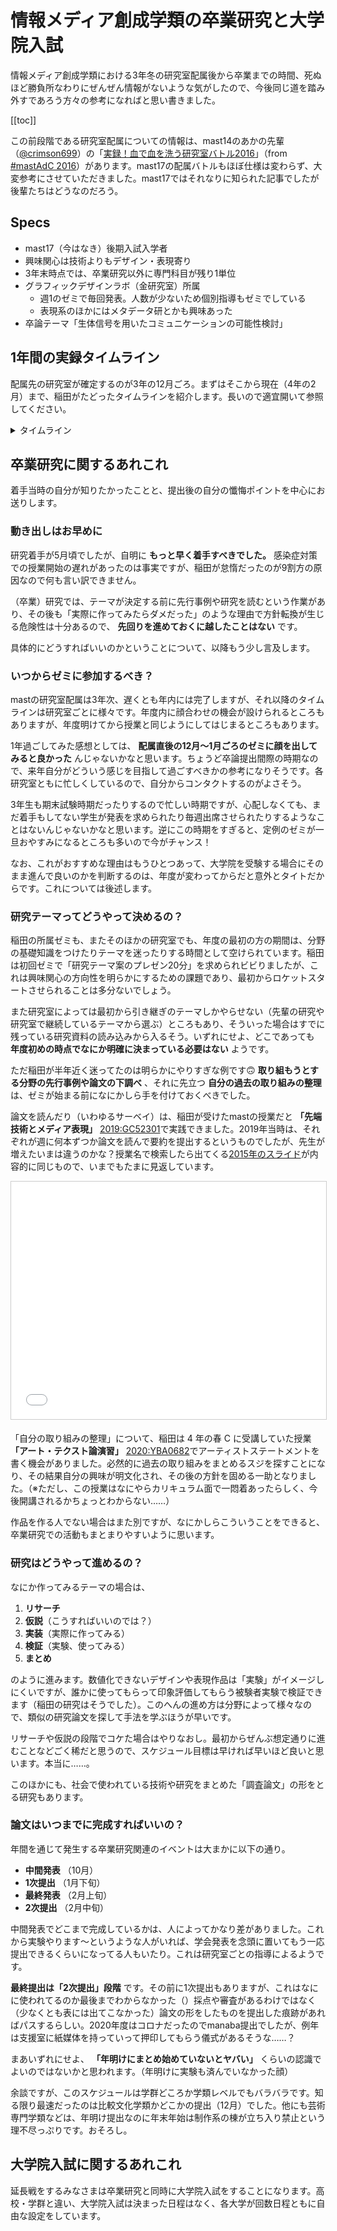 # 情報メディア創成学類の卒業研究と大学院入試

情報メディア創成学類における3年冬の研究室配属後から卒業までの時間、死ぬほど勝負所なわりにぜんぜん情報がないような気がしたので、今後同じ道を踏み外すであろう方々の参考になればと思い書きました。

[[toc]]

この前段階である研究室配属についての情報は、mast14のあかの先輩（[@crimson699](https://twitter.com/crimson699)）の「[実録！血で血を洗う研究室バトル2016](http://anschluss699.hatenablog.com/entry/2016/12/08/014952)」（from [#mastAdC 2016](http://www.adventar.org/calendars/1676)）があります。mast17の配属バトルもほぼ仕様は変わらず、大変参考にさせていただきました。mast17ではそれなりに知られた記事でしたが後輩たちはどうなのだろう。

## Specs

* mast17（今はなき）後期入試入学者
* 興味関心は技術よりもデザイン・表現寄り
* 3年末時点では、卒業研究以外に専門科目が残り1単位
* グラフィックデザインラボ（金研究室）所属
  * 週1のゼミで毎回発表。人数が少ないため個別指導もゼミでしている
  * 表現系のほかにはメタデータ研とかも興味あった
* 卒論テーマ「生体信号を用いたコミュニケーションの可能性検討」

## 1年間の実録タイムライン

配属先の研究室が確定するのが3年の12月ごろ。まずはそこから現在（4年の2月）まで、稲田がたどったタイムラインを紹介します。長いので適宜開いて参照してください。

<details>
<summary>タイムライン</summary>

* **3年次 12月**
  * 研究室が決まるが、配属システムで公表されたのみで先生からは特に連絡が来ない。
* **3年次 2月**
  * 怠惰な稲田が先生への連絡タイミングを逃し続けている間に某新型ウイルスが登場。
* **4月**
  * 年度初め数日前という最悪なタイミングで春Aモジュールの開始見合わせがアナウンス
  * ようやく先生に連絡を飛ばす。ゼミのTeamsに入れてもらう
* **5月**
  * ゼミがはじまる
  * 初回には研究テーマの案をいくつか引っさげて向かうが、先生に「もっと作品っぽいものでもいいしそのほうが面白そう」（意訳）とのお言葉をいただく
  * 既存の作品や論文のリサーチからはじめることに
* **6月〜8月**
  * リサーチ続行
  * 作品プランのアイデア出し
    * 稲田の作品は物理デバイスをつくるものが多いので、先生のアドバイスにより、ソフトウェアでのシミュレーション（試作）をやっていた
  * ゼミでは毎週やったことを報告
    * 一応アドバイスをもらう場であるが、稲田が一人で自分の好みに合うものを探しているだけであり、正直他の人たちは口出ししにくかったのではないかと思われる
  * 7月半ばになって **キーワードとして「心拍」が登場。リサーチ地点が絞られる**
  * 技術や先行研究の調査を調べるも、院試の準備などで若干そっちのけに
* **9月**
  * 「心拍」「コミュニケーション」のキーワードのもと調査をすすめる。
  * **わりと自分がやりたかった内容の論文を発見。** その論文の「展望」の内容をもとに **研究課題が決まる**
* **10月〜11月**
  * 大学院入試を受験
  * ハードウェアとセンサの実装をする
    * 筐体の設計をするにあたり、3D CADソフトの扱いに慣れず行ったり来たり
    * センサデータの処理がどうもうまく行かず苦戦
  * 中間発表がある（10月中旬）
* **12月**
  * **「自分はセンサ設計屋をしているのではない」と我に返る**
    * 既存のセンサデバイスの流用を決定
  * 実験のためのソフトウェアを怒涛の勢いで実装し始める
* **1月**
  * 三が日が明けるないなや部品を取り寄せ、実験環境を完成させる
  * 3日で実験し、2日で文章を書き、1次提出（1/22）
* **2月**
  * 卒業研究発表（2/8）と2次提出

</details>

## 卒業研究に関するあれこれ

着手当時の自分が知りたかったことと、提出後の自分の懺悔ポイントを中心にお送りします。

### 動き出しはお早めに

研究着手が5月頃でしたが、自明に **もっと早く着手すべきでした。** 感染症対策での授業開始の遅れがあったのは事実ですが、稲田が怠惰だったのが9割方の原因なので何も言い訳できません。

（卒業）研究では、テーマが決定する前に先行事例や研究を読むという作業があり、その後も「実際に作ってみたらダメだった」のような理由で方針転換が生じる危険性は十分あるので、 **先回りを進めておくに越したことはない** です。

具体的にどうすればいいのかということについて、以降もう少し言及します。

### いつからゼミに参加するべき？

mastの研究室配属は3年次、遅くとも年内には完了しますが、それ以降のタイムラインは研究室ごとに様々です。年度内に顔合わせの機会が設けられるところもありますが、年度明けてから授業と同じようにしてはじまるところもあります。

1年過ごしてみた感想としては、 **配属直後の12月〜1月ごろのゼミに顔を出してみると良かった** んじゃないかなと思います。ちょうど卒論提出間際の時期なので、来年自分がどういう感じを目指して過ごすべきかの参考になりそうです。各研究室ともに忙しくしているので、自分からコンタクトするのがよさそう。

3年生も期末試験時期だったりするので忙しい時期ですが、心配しなくても、まだ着手もしてない学生が発表を求められたり毎週出席させられたりするようなことはないんじゃないかなと思います。逆にこの時期をすぎると、定例のゼミが一旦おやすみになるところも多いので今がチャンス！

なお、これがおすすめな理由はもうひとつあって、大学院を受験する場合にそのまま進んで良いのかを判断するのは、年度が変わってからだと意外とタイトだからです。これについては後述します。

### 研究テーマってどうやって決めるの？

稲田の所属ゼミも、またそのほかの研究室でも、年度の最初の方の期間は、分野の基礎知識をつけたりテーマを迷ったりする時間として空けられています。稲田は初回ゼミで「研究テーマ案のプレゼン20分」を求められビビりましたが、これは興味関心の方向性を明らかにするための課題であり、最初からロケットスタートさせられることは多分ないでしょう。

また研究室によっては最初から引き継ぎのテーマしかやらせない（先輩の研究や研究室で継続しているテーマから選ぶ）ところもあり、そういった場合はすでに残っている研究資料の読み込みから入るそう。いずれにせよ、どこであっても **年度初めの時点でなにか明確に決まっている必要はない** ようです。

ただ稲田が半年近く迷ってたのは明らかにやりすぎな例です🙃 **取り組もうとする分野の先行事例や論文の下調べ** 、それに先立つ **自分の過去の取り組みの整理** は、ゼミが始まる前になにかしら手を付けておくべきでした。

論文を読んだり（いわゆるサーベイ）は、稲田が受けたmastの授業だと **「先端技術とメディア表現」** [2019:GC52301](https://kdb.tsukuba.ac.jp/syllabi/2019/GC52301/jpn/)で実践できました。2019年当時は、それぞれが週に何本ずつか論文を読んで要約を提出するというものでしたが、先生が増えたいまは違うのかな？授業名で検索したら出てくる[2015年のスライド](https://www.slideshare.net/Ochyai/1-ftma15)が内容的に同じもので、いまでもたまに見返しています。

<iframe src="//www.slideshare.net/slideshow/embed_code/key/2HlTo21lsJ2N18" width="595" height="380" frameborder="0" marginwidth="0" marginheight="0" scrolling="no" style="border:1px solid #CCC; border-width:1px; margin-bottom:5px; max-width: 100%;" allowfullscreen></iframe>

「自分の取り組みの整理」について、稲田は 4 年の春 C に受講していた授業 **「アート・テクスト論演習」** [2020:YBA0682](https://kdb.tsukuba.ac.jp/syllabi/2020/YBA0682/jpn/)でアーティストステートメントを書く機会がありました。必然的に過去の取り組みをまとめるスジを探すことになり、その結果自分の興味が明文化され、その後の方針を固める一助となりました。（※ただし、この授業はなにやらカリキュラム面で一悶着あったらしく、今後開講されるかちょっとわからない……）

作品を作る人でない場合はまた別ですが、なにかしらこういうことをできると、卒業研究での活動もまとまりやすいように思います。

### 研究はどうやって進めるの？

なにか作ってみるテーマの場合は、

1. **リサーチ**
2. **仮説**（こうすればいいのでは？）
3. **実装**（実際に作ってみる）
4. **検証**（実験、使ってみる）
5. **まとめ**

のように進みます。数値化できないデザインや表現作品は「実験」がイメージしにくいですが、誰かに使ってもらって印象評価してもらう被験者実験で検証できます（稲田の研究はそうでした）。このへんの進め方は分野によって様々なので、類似の研究論文を探して手法を学ぶほうが早いです。

リサーチや仮説の段階でコケた場合はやりなおし。最初からぜんぶ想定通りに進むことなどごく稀だと思うので、スケジュール目標は早ければ早いほど良いと思います。本当に……。

このほかにも、社会で使われている技術や研究をまとめた「調査論文」の形をとる研究もあります。

### 論文はいつまでに完成すればいいの？

年間を通じて発生する卒業研究関連のイベントは大まかに以下の通り。

- **中間発表** （10月）
- **1次提出** （1月下旬）
- **最終発表** （2月上旬）
- **2次提出** （2月中旬）

中間発表でどこまで完成しているかは、人によってかなり差がありました。これから実験やります〜というような人がいれば、学会発表を念頭に置いてもう一応提出できるくらいになってる人もいたり。これは研究室ごとの指導によるようです。

**最終提出は「2次提出」段階** です。その前に1次提出もありますが、これはなにに使われてるのか最後までわからなかった（）採点や審査があるわけではなく（少なくとも表には出てこなかった）論文の形をしたものを提出した痕跡があればパスするらしい。2020年度はコロナだったのでmanaba提出でしたが、例年は支援室に紙媒体を持っていって押印してもらう儀式があるそうな……？

まあいずれにせよ、 **「年明けにまとめ始めていないとヤバい」** くらいの認識でよいのではないかと思われます。（年明けに実験も済んでいなかった顔）

余談ですが、このスケジュールは学群どころか学類レベルでもバラバラです。知る限り最速だったのは比較文化学類かどこかの提出（12月）でした。他にも芸術専門学類などは、年明け提出なのに年末年始は制作系の棟が立ち入り禁止という理不尽っぷりです。おそろし。

## 大学院入試に関するあれこれ

延長戦をするみなさまは卒業研究と同時に大学院入試をすることになります。高校・学群と違い、大学院入試は決まった日程はなく、各大学が回数日程ともに自由な設定をしています。


